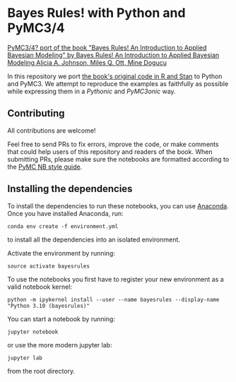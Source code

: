 # Bayes Rules! with Python and PyMC3/4

[PyMC3/4? port of the book "Bayes Rules! An Introduction to Applied Bayesian Modeling" by Bayes Rules! An Introduction to Applied Bayesian Modeling
Alicia A. Johnson, Miles Q. Ott, Mine Dogucu](https://www.bayesrulesbook.com/index.html)

In this repository we port [the book's original code in R and Stan](https://www.bayesrulesbook.com/index.html) to Python and PyMC3. We attempt to reproduce the examples as faithfully as possible while expressing them in a _Pythonic_ and _PyMC3onic_ way.

## Contributing

All contributions are welcome!

Feel free to send PRs to fix errors, improve the code, or make comments that could help users of this repository and readers of the book. When submitting PRs, please make sure the notebooks are formatted according to the [PyMC NB style guide](https://github.com/pymc-devs/pymc3/wiki/PyMC's-Jupyter-Notebook-Style).

## Installing the dependencies

To install the dependencies to run these notebooks, you can use [Anaconda](https://www.anaconda.com/products/individual#Downloads). Once you have installed Anaconda, run:

    conda env create -f environment.yml

to install all the dependencies into an isolated environment. 

Activate the environment by running:

    source activate bayesrules

To use the notebooks you first have to register your new environment as a valid notebook kernel:

    python -m ipykernel install --user --name bayesrules --display-name "Python 3.10 (bayesrules)"

You can start a notebook by running:
    
    jupyter notebook

or use the more modern jupyter lab:
    
    jupyter lab
    
from the root directory.